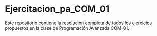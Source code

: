 # Ejercitacion_pa_COM_01

Este repositorio contiene la resolución completa de todos los ejercicios propuestos en la clase de Programación Avanzada COM-01.
